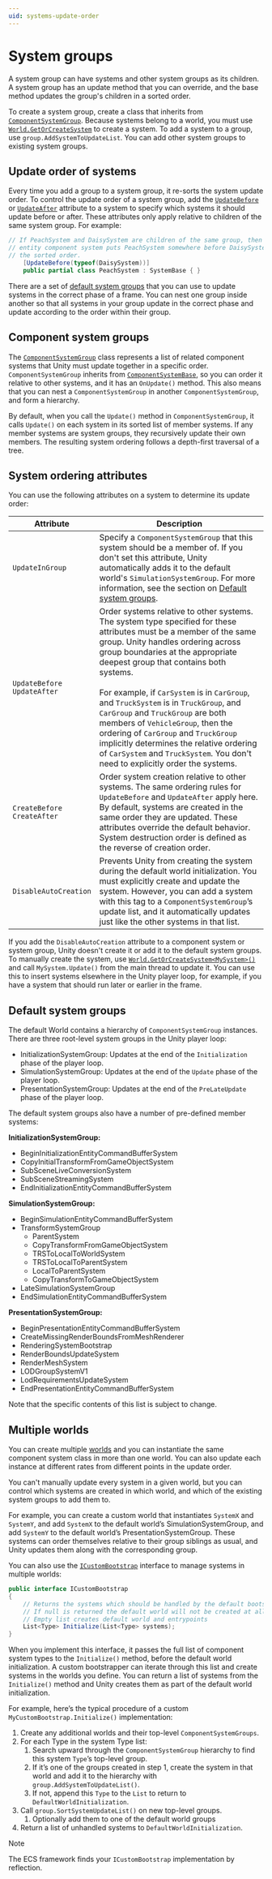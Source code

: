 ```yaml
---
uid: systems-update-order
---
```


# System groups

A system group can have systems and other system groups as its children. A system group has an update method that you can override, and the base method updates the group's children in a sorted order. 

To create a system group, create a class that inherits from [`ComponentSystemGroup`](xref:Unity.Entities.ComponentSystemGroup). Because systems belong to a world, you must use [`World.GetOrCreateSystem`](xref:Unity.Entities.World.GetOrCreateSystem*) to create a system. To add a system to a group, use `group.AddSystemToUpdateList`. You can add other system groups to existing system groups.

## Update order of systems

Every time you add a group to a system group, it re-sorts the system update order. To control the update order of a system group, add the [`UpdateBefore`](xref:Unity.Entities.UpdateBeforeAttribute) or [`UpdateAfter`](xref:Unity.Entities.UpdateAfterAttribute) attribute to a system to specify which systems it should update before or after. These attributes only apply relative to children of the same system group. For example:

```c#
// If PeachSystem and DaisySystem are children of the same group, then the
// entity component system puts PeachSystem somewhere before DaisySystem in 
// the sorted order.
    [UpdateBefore(typeof(DaisySystem))]
    public partial class PeachSystem : SystemBase { }
```

There are a set of [default system groups](#default-system-groups) that you can use to update systems in the correct phase of a frame. You can nest one group inside another so that all systems in your group update in the correct phase and update according to the order within their group.

## Component system groups

The [`ComponentSystemGroup`](xref:Unity.Entities.ComponentSystemGroup) class represents a list of related component systems that Unity must update together in a specific order. `ComponentSystemGroup` inherits from [`ComponentSystemBase`](xref:Unity.Entities.ComponentSystemBase), so you can order it relative to other systems, and it has an `OnUpdate()` method. This also means that you can nest a `ComponentSystemGroup` in another `ComponentSystemGroup`, and form a hierarchy.

By default, when you call the `Update()` method in `ComponentSystemGroup`, it calls `Update()` on each system in its sorted list of member systems. If any member systems are system groups, they recursively update their own members. The resulting system ordering follows a depth-first traversal of a tree.

## System ordering attributes

You can use the following attributes on a system to determine its update order:

|**Attribute**|**Description**|
|---|---|
|`UpdateInGroup`| Specify a `ComponentSystemGroup` that this system should be a member of. If you don't set this attribute, Unity automatically adds it to the default world's `SimulationSystemGroup`. For more information, see the section on [Default system groups](#default-system-groups).|
|`UpdateBefore`<br/>`UpdateAfter`| Order systems relative to other systems. The system type specified for these attributes must be a member of the same group. Unity handles ordering across group boundaries at the appropriate deepest group that contains both systems.<br/><br/> For example, if `CarSystem` is in `CarGroup`, and `TruckSystem` is in `TruckGroup`, and `CarGroup` and `TruckGroup` are both members of `VehicleGroup`, then the ordering of `CarGroup` and `TruckGroup` implicitly determines the relative ordering of `CarSystem` and `TruckSystem`. You don't need to explicitly order the systems.|
|`CreateBefore`<br/>`CreateAfter`| Order system creation relative to other systems. The same ordering rules for `UpdateBefore` and `UpdateAfter` apply here. By default, systems are created in the same order they are updated. These attributes override the default behavior. System destruction order is defined as the reverse of creation order.|
|`DisableAutoCreation`|Prevents Unity from creating the system during the default world initialization. You must explicitly create and update the system. However, you can add a system with this tag to a `ComponentSystemGroup`’s update list, and it automatically updates just like the other systems in that list.|

If you add the `DisableAutoCreation` attribute to a component system or system group, Unity doesn't create it or add it to the default system groups. To manually create the system, use [`World.GetOrCreateSystem<MySystem>()`](xref:Unity.Entities.World.GetOrCreateSystem*) and call `MySystem.Update()` from the main thread to update it. You can use this to insert systems elsewhere in the Unity player loop, for example, if you have a system that should run later or earlier in the frame.

## Default system groups

The default World contains a hierarchy of `ComponentSystemGroup` instances. There are three root-level system groups in the Unity player loop:

* InitializationSystemGroup: Updates at the end of the `Initialization` phase of the player loop.
* SimulationSystemGroup: Updates at the end of the `Update` phase of the player loop.
* PresentationSystemGroup: Updates at the end of the `PreLateUpdate` phase of the player loop.

The default system groups also have a number of pre-defined member systems:

**InitializationSystemGroup:**

* BeginInitializationEntityCommandBufferSystem
* CopyInitialTransformFromGameObjectSystem
* SubSceneLiveConversionSystem
* SubSceneStreamingSystem
* EndInitializationEntityCommandBufferSystem

**SimulationSystemGroup:**

* BeginSimulationEntityCommandBufferSystem
* TransformSystemGroup
    * ParentSystem
    * CopyTransformFromGameObjectSystem
    * TRSToLocalToWorldSystem
    * TRSToLocalToParentSystem
    * LocalToParentSystem
    * CopyTransformToGameObjectSystem
* LateSimulationSystemGroup
* EndSimulationEntityCommandBufferSystem

**PresentationSystemGroup:**

* BeginPresentationEntityCommandBufferSystem
* CreateMissingRenderBoundsFromMeshRenderer
* RenderingSystemBootstrap
* RenderBoundsUpdateSystem
* RenderMeshSystem
* LODGroupSystemV1
* LodRequirementsUpdateSystem
* EndPresentationEntityCommandBufferSystem

Note that the specific contents of this list is subject to change.

## Multiple worlds

You can create multiple [worlds](concepts-worlds.md) and you can instantiate the same component system class in more than one world. You can also update each instance at different rates from different points in the update order.

You can't manually update every system in a given world, but you can control which systems are created in which world, and which of the existing system groups to add them to. 

For example, you can create a custom world that instantiates `SystemX` and `SystemY`, and add `SystemX` to the default world’s SimulationSystemGroup, and add `SystemY` to the default world’s PresentationSystemGroup. These systems can order themselves relative to their group siblings as usual, and Unity updates them along with the corresponding group.

You can also use the [`ICustomBootstrap`](xref:Unity.Entities.ICustomBootstrap) interface to manage systems in multiple worlds:

``` c#
public interface ICustomBootstrap
{
    // Returns the systems which should be handled by the default bootstrap process.
    // If null is returned the default world will not be created at all.
    // Empty list creates default world and entrypoints
    List<Type> Initialize(List<Type> systems);
}
```

When you implement this interface, it passes the full list of component system types to the  `Initialize()` method, before the default world initialization. A custom bootstrapper can iterate through this list and create systems in the worlds you define. You can return a list of systems from the `Initialize()` method and Unity creates them as part of the default world initialization.

For example, here’s the typical procedure of a custom `MyCustomBootstrap.Initialize()` implementation:

1. Create any additional worlds and their top-level `ComponentSystemGroups`.
1. For each Type in the system Type list:
    1. Search upward through the `ComponentSystemGroup` hierarchy to find this system `Type`’s top-level group.
    1. If it’s one of the groups created in step 1, create the system in that world and add it to the hierarchy with `group.AddSystemToUpdateList()`.
    1. If not, append this `Type` to the `List` to return to `DefaultWorldInitialization`.
1. Call `group.SortSystemUpdateList()` on new top-level groups.
    1. Optionally add them to one of the default world groups
1. Return a list of unhandled systems to `DefaultWorldInitialization`.

> [!NOTE]
> The ECS framework finds your `ICustomBootstrap` implementation by reflection.
